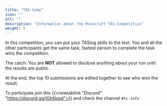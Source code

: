 ```yaml
---
title: "TAS-Comp"
icon: ""
alt: ""
description: "Information about the Minecraft TAS-Competition"
weight: 5
---
```

In this competition, you can put your TASing skills to the test. 
You and all the other participants get the same task, fastest person to complete the task wins the competition.  
  
The catch: You are **NOT** allowed to disclose anything about your run until the results are public.  
  
At the end, the top 10 submissions are edited together to see who won the result.  
  
To participate join this {{<newtablink "Discord" "https://discord.gg/jGhNxpd">}} and check the channel `#tc-info`